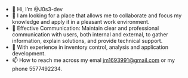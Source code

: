 - 👋 Hi, I’m @J0s3-dev
- 👀 I am looking for a place that allows me to collaborate and focus my knowledge and apply it in a pleasant work environment.
- 🌱 Effective Communication: Maintain clear and professional communication with users, both internal and external, to gather information, explain solutions, and provide technical support.
- 💞️ With experience in inventory control, analysis and application development.
- 📫 How to reach me across my emal jm1693991@gmail.com or my phone 5577492234.

<!---
J0s3-dev/J0s3-dev is a ✨ special ✨ repository because its `README.md` (this file) appears on your GitHub profile.
You can click the Preview link to take a look at your changes.
--->
